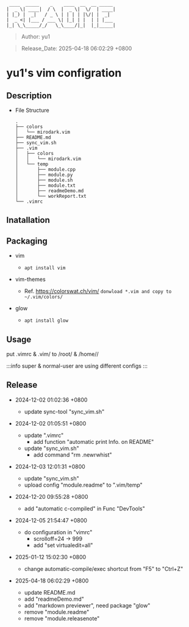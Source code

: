 ```
 ____  _____    _    ____  __  __ _____
|  _ \| ____|  / \  |  _ \|  \/  | ____|
| |_) |  _|   / _ \ | | | | |\/| |  _|
|  _ <| |___ / ___ \| |_| | |  | | |___
|_| \_\_____/_/   \_\____/|_|  |_|_____|
```

> Author: yu1

> Release_Date: 2025-04-18 06:02:29 +0800

# yu1's vim configration

## Description
* File Structure
	``` 
	.
	├── colors
	│   └── mirodark.vim
	├── README.md
	├── sync_vim.sh
	├── .vim
	│   ├── colors
	│   │   └── mirodark.vim
	│   └── temp
	│       ├── module.cpp
	│       ├── module.py
	│       ├── module.sh
	│       ├── module.txt
	│       ├── readmeDemo.md
	│       └── workReport.txt
	└── .vimrc 
	```
 
## Inatallation
 

## Packaging
* vim 
	* `apt install vim`


* vim-themes  		
	* Ref. https://colorswat.ch/vim/
	`donwload *.vim and copy to ~/.vim/colors/`


* glow
	* `apt install glow`
 
## Usage
put .vimrc & .vim/ to /root/ & /home/<user-ID>/

:::info
super & normal-user are using different configs
:::
 

## Release
* 2024-12-02 01:02:36 +0800
	* update sync-tool "sync_vim.sh"

* 2024-12-02 01:05:51 +0800
	* update ".vimrc"
   	 	* add function "automatic print Info. on README"
	* update "sync_vim.sh"
		* add command "rm .newrwhist"

* 2024-12-03 12:01:31 +0800
	* update "sync_vim.sh"
	* upload config "module.readme" to ".vim/temp"

* 2024-12-20 09:55:28 +0800
	* add "automatic c-compiled" in Func "DevTools"
 
* 2024-12-05 21:54:47 +0800
	* do configuration in "vimrc"
		* scrolloff=24 -> 999
		* add "set virtualedit=all"

* 2025-01-12 15:02:30 +0800
	* change automatic-compile/exec shortcut from "F5" to "Ctrl+Z"

* 2025-04-18 06:02:29 +0800
	* update README.md
	* add "readmeDemo.md"
	* add "markdown previewer", need package "glow"
	* remove "module.readme"
	* remove "module.releasenote"
